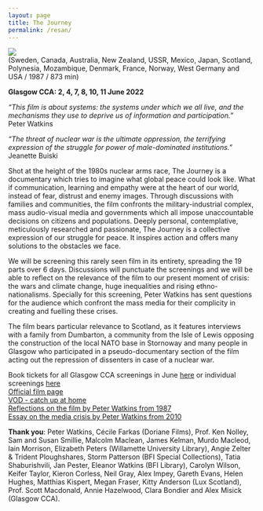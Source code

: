 ```yaml
---
layout: page
title: The Journey
permalink: /resan/
---
```


![](/images/poster.png)  
(Sweden, Canada, Australia, New Zealand, USSR, Mexico, Japan, Scotland, Polynesia, Mozambique, Denmark, France, Norway, West Germany and USA / 1987 / 873 min)  
  
**Glasgow CCA: 2, 4, 7, 8, 10, 11 June 2022**  
  
_“This film is about systems: the systems under which we all live, and the mechanisms they use to deprive us of information and participation.”_  
Peter Watkins  

_“The threat of nuclear war is the ultimate oppression, the terrifying expression of the struggle for power of male-dominated institutions.”_  
Jeanette Buiski  

Shot at the height of the 1980s nuclear arms race, The Journey is a documentary which tries to imagine what global peace could look like. What if communication, learning and empathy were at the heart of our world, instead of fear, distrust and enemy images. Through discussions with families and communities, the film confronts the military-industrial complex, mass audio-visual media and governments which all impose unaccountable decisions on citizens and populations. Deeply personal, contemplative, meticulously researched and passionate, The Journey is a collective expression of our struggle for peace. It inspires action and offers many solutions to the obstacles we face.  

We will be screening this rarely seen film in its entirety, spreading the 19 parts over 6 days. Discussions will punctuate the screenings and we will be able to reflect on the relevance of the film to our present moment of crisis: the wars and climate change, huge inequalities and rising ethno-nationalisms. Specially for this screening, Peter Watkins has sent questions for the audience which confront the mass media for their complicity in creating and fuelling these crises.   
  
The film bears particular relevance to Scotland, as it features interviews with a family from Dumbarton, a community from the Isle of Lewis opposing the construction of the local NATO base in Stornoway and many people in Glasgow who participated in a pseudo-documentary section of the film acting out the repression of dissenters in case of a nuclear war.  

Book tickets for all Glasgow CCA screenings in June [here](https://ccaglasgow.ticketsolve.com/shows/873634763) or individual screenings [here](https://www.cca-glasgow.com/whats-on/collection/peter-watkins-the-journey)  
[Official film page](http://pwatkins.mnsi.net/journey.htm)   
[VOD - catch up at home](https://www.capuseen.com/films/4377-the-journey-1-peter-watkins)   
[Reflections on the film by Peter Watkins from 1987](https://www.rastko.co.uk/images/A_voyage_of_discovery.pdf)  
[Essay on the media crisis by Peter Watkins from 2010](http://www.ocec.eu/cinemacomparativecinema/index.php/en/11-materiales-web/387-notes-on-the-media-crisis)   
  
**Thank you**: Peter Watkins, Cécile Farkas (Doriane Films), Prof. Ken Nolley, Sam and Susan Smillie, Malcolm Maclean, James Kelman, Murdo Macleod, Iain Morrison,  Elizabeth Peters (Willamette University Library), Angie Zelter & Trident Ploughshares, Storm Patterson (BFI Special Collections), Tatia Shaburishvili, Jan Pester, Eleanor Watkins (BFI Library), Carolyn Wilson, Keifer Taylor, Kieron Corless, Neil Gray, Alex Impey, Gareth Evans, Helen Hughes, Matthias Kispert, Megan Fraser, Kitty Anderson (Lux Scotland), Prof. Scott Macdonald, Annie Hazelwood, Clara Bondier and Alex Misick (Glasgow CCA).    
